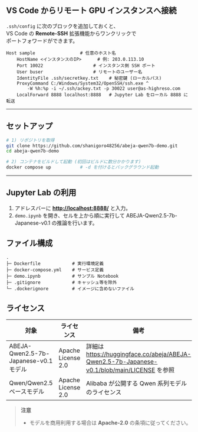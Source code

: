 ## VS Code からリモート GPU インスタンスへ接続

`.ssh/config` に次のブロックを追加しておくと、  
VS Code の **Remote-SSH** 拡張機能からワンクリックで  
ポートフォワードができます。

```sshconfig
Host sample                 # 任意のホスト名
    HostName <インスタンスのIP>      # 例: 203.0.113.10
    Port 10022                   # インスタンス側 SSH ポート
    User buser                   # リモートのユーザー名
    IdentityFile .ssh/secretkey.txt    # 秘密鍵 (ローカルパス)
    ProxyCommand C:/Windows/System32/OpenSSH/ssh.exe ^
        -W %h:%p -i ~/.ssh/ackey.txt -p 30022 user@as-highreso.com
    LocalForward 8888 localhost:8888   # Jupyter Lab をローカル 8888 に転送
````
---

## セットアップ

```bash
# 1) リポジトリを取得
git clone https://github.com/shanigoro48256/abeja-qwen7b-demo.git
cd abeja-qwen7b-demo

# 2) コンテナをビルドして起動 (初回はビルドに数分かかります)
docker compose up           # -d を付けるとバックグラウンド起動
```

---

## Jupyter Lab の利用

1. アドレスバーに **[http://localhost:8888/](http://localhost:8888/)** と入力。
2. `demo.ipynb` を開き、セルを上から順に実行して
  ABEJA-Qwen2.5-7b-Japanese-v0.1 の推論を行います。

## ファイル構成

```text
.
├─ Dockerfile            # 実行環境定義
├─ docker-compose.yml    # サービス定義
├─ demo.ipynb            # サンプル Notebook
├─ .gitignore            # キャッシュ等を除外
└─ .dockerignore         # イメージに含めないファイル
```

## ライセンス

| 対象 | ライセンス | 備考 |
|------|-----------|------|
| ABEJA-Qwen2.5-7b-Japanese-v0.1 モデル | Apache License 2.0 | 詳細は <https://huggingface.co/abeja/ABEJA-Qwen2.5-7b-Japanese-v0.1/blob/main/LICENSE> を参照 |
| Qwen/Qwen2.5 ベースモデル | Apache License 2.0 | Alibaba が公開する Qwen 系列モデルのライセンス |

> **注意**  
> - モデルを商用利用する場合は **Apache-2.0** の条項に従ってください。  


